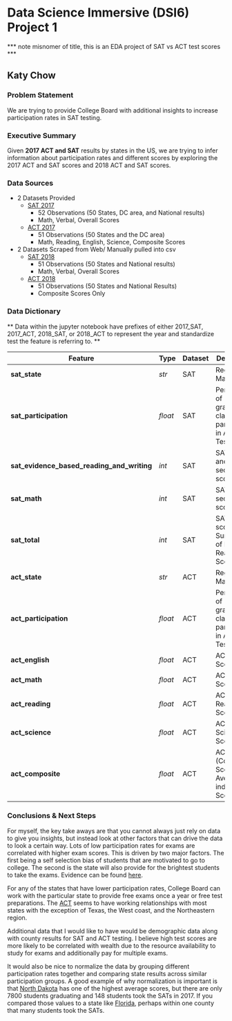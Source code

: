 # Data Science Immersive (DSI6) Project 1
*** note misnomer of title, this is an EDA project of SAT vs ACT test scores ***
## Katy Chow

### Problem Statement
We are trying to provide College Board with additional insights to increase participation rates in SAT testing. 


### Executive Summary
Given **2017 ACT and SAT** results by states in the US, we are trying to infer information about participation rates and different scores by exploring the 2017 ACT and SAT scores and 2018 ACT and SAT scores.

### Data Sources
- 2 Datasets Provided
    - [SAT 2017](https://reports.collegeboard.org/archive/sat-suite-program-results/2017/detailed-2017-reports)
        - 52 Observations (50 States, DC area, and National results)
        - Math, Verbal, Overall Scores
    - [ACT 2017](https://blog.prepscholar.com/act-scores-by-state-averages-highs-and-lows)
        - 51 Observations (50 States and the DC area)
        - Math, Reading, English, Science, Composite Scores
- 2 Datasets Scraped from Web/ Manually pulled into csv
    - [SAT 2018](https://reports.collegeboard.org/sat-suite-program-results/state-results)
        - 51 Observations (50 States and National results)
        - Math, Verbal, Overall Scores
    - [ACT 2018](http://www.act.org/content/dam/act/unsecured/documents/cccr2018/Average-Scores-by-State.pdf)
        - 51 Observations (50 States and National Results)
        - Composite Scores Only
        
### Data Dictionary

** Data within the jupyter notebook have prefixes of either 2017_SAT, 2017_ACT, 2018_SAT, or 2018_ACT to represent the year and standardize test the feature is referring to. **

|Feature|Type|Dataset|Description|
|---|---|---|---|
|**sat_state**|*str*|SAT|Regional Marker| 
|**sat_participation**|*float*|SAT|Percentage of graduating class that participated in ACT/SAT Testing|
|**sat_evidence_based_reading_and_writing**|*int*|SAT|SAT reading and writing section score|
|**sat_math**|*int*|SAT|SAT math section score|
|**sat_total**|*int*|SAT|SAT total score - Summation of Math and Reading Scores| 
|**act_state**|*str*|ACT|Regional Marker| 
|**act_participation**|*float*|ACT|Percentage of graduating class that participated in ACT/SAT Testing|
|**act_english**|*float*|ACT|ACT English Score| 
|**act_math**|*float*|ACT|ACT Math Score| 
|**act_reading**|*float*|ACT|ACT Reading Score| 
|**act_science**|*float*|ACT|ACT Science Score| 
|**act_composite**|*float*|ACT|ACT Total (Composite) Score - Average of individual Scores|

### Conclusions & Next Steps

For myself, the key take aways are that you cannot always just rely on data to give you insights, but instead look at other factors that can drive the data to look a certain way.  Lots of low participation rates for exams are correlated with higher exam scores.  This is driven by two major factors.  The first being a self selection bias of students that are motivated to go to college.  The second is the state will also provide for the brightest students to take the exams.  Evidence can be found [here](https://blog.prepscholar.com/average-sat-and-act-scores-by-stated-adjusted-for-participation-rate).

For any of the states that have lower participation rates, College Board can work with the particular state to provide free exams once a year or free test preparations.  The [ACT](https://www.act.org/content/dam/act/unsecured/documents/cccr2017/CCCR_National_2017.pdf) seems to have working relationships with most states with the exception of Texas, the West coast, and the Northeastern region.  

Additional data that I would like to have would be demographic data along with county results for SAT and ACT testing.  I believe high test scores are more likely to be correlated with wealth due to the resource availability to study for exams and additionally pay for multiple exams.  

It would also be nice to normalize the data by grouping different participation rates together and comparing state results across similar participation groups.  A good example of why normalization is important is that [North Dakota](https://reports.collegeboard.org/pdf/2018-north-dakota-sat-suite-assessments-annual-report.pdf) has one of the highest average scores, but there are only 7800 students graduating and 148 students took the SATs in 2017.  If you compared those values to a state like [Florida](https://reports.collegeboard.org/pdf/2018-florida-sat-suite-assessments-annual-report.pdf), perhaps within one county that many students took the SATs.  
